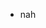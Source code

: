 - nah

<!---
henryzox/henryzox is a ✨ special ✨ repository because its `README.md` (this file) appears on your GitHub profile.
You can click the Preview link to take a look at your changes.
--->
